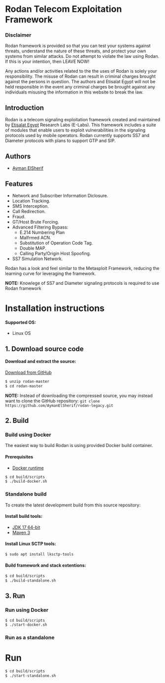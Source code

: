 
# Rodan Telecom Exploitation Framework

<!---
<img src="res/banner.png" align="right" width="200" height="212">
-->

### Disclaimer
Rodan framework is provided so that you can test your systems against threats, understand the nature of these threats, and protect your own systems from similar attacks. Do not attempt to violate the law using Rodan. If this is your intention, then LEAVE NOW!

Any actions and/or activities related to the the uses of Rodan is solely your responsibility. The misuse of Rodan can result in criminal charges brought against the persons in question. The authors and Etisalat Egypt will not be held responsible in the event any criminal charges be brought against any individuals misusing the information in this website to break the law.

## Introduction

Rodan is a telecom signaling exploitation framework created and maintained by 
[Etisalat Egypt][et] Research Labs (E-Labs). This framework includes a suite of 
modules that enable users to exploit vulnerabilities in the signaling protocols 
used by mobile operators. 
Rodan currently supports SS7 and Diameter protocols with plans to support GTP and SIP.

## Authors
* [Ayman ElSherif][ayman]

## Features

* Network and Subscriber Information Diclosure.
* Location Tracking.
* SMS Interception.
* Call Redirection.
* Fraud.
* GT/Host Brute Forcing.
* Advanced Filtering Bypass:
  * E.214 Numbering Plan
  * Malfrmed ACN.
  * Substitution of Operation Code Tag.
  * Double MAP.
  * Calling Party/Origin Host Spoofing.
* SS7 Simulation Network.

Rodan has a look and feel similar to the Metasploit Framework, reducing the learning curve for leveraging the framework.

**NOTE:** Knowlege of SS7 and Diameter signaling protocols is required to use Rodan framework

# Installation instructions

#### Supported OS:
* Linux OS

## 1. Download source code

#### Download and extract the source:
[Download from GitHub][master]
```bash
$ unzip rodan-master
$ cd rodan-master
```
**NOTE:** Instead of downloading the compressed source, you may instead want to clone the GitHub 
repository: `git clone https://github.com/AymanElSherif/rodan-legacy.git`

## 2. Build

### Build using Docker
The easiest way to build Rodan is using provided Docker build container.

#### Prerequisites
* [Docker runtime][docker]

```bash
$ cd build/scripts
$ ./build-docker.sh
```

### Standalone build
To create the latest development build from this source repository:

#### Install build tools:
* [JDK 17 64-bit][jdk17]
* [Maven 3][maven]

#### Install Linux SCTP tools:
```bash
$ sudo apt install lksctp-tools
```

#### Build framework and stack extentions: 
```bash
$ cd build/scripts
$ ./build-standalone.sh
```

## 3. Run

### Run using Docker

```bash
$ cd build/scripts
$ ./start-docker.sh
```

### Run as a standalone
# Run
```bash
$ cd build/scripts
$ ./start-standalone.sh
```


[et]: https://www.etisalat.eg
[jdk17]: https://openjdk.java.net/projects/jdk7/
[maven]: https://maven.apache.org/download.cgi
[master]: https://github.com/AymanElSherif/rodan-legacy/archive/refs/heads/master.zip
[docker]: https://docs.docker.com/engine/install/
[ayman]: https://github.com/AymanElSherif
